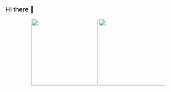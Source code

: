 ### Hi there 👋

<div align="center">
  <a href="#">
  <img height="180em" src="https://github-readme-stats.vercel.app/api?username=gabrielNetto94&show_icons=true&theme=dracula&include_all_commits=true&count_private=true"/>
  <img height="180em" src="https://github-readme-stats.vercel.app/api/top-langs/?username=gabrielNetto94&layout=compact&langs_count=7&theme=dracula"/>
</div>
